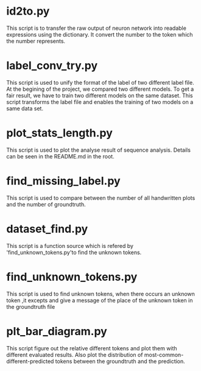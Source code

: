 # id2to.py
This script is to transfer the raw output of neuron network into readable expressions using the dictionary. It convert the number to the token which the number represents.



# label_conv_try.py
This script is used to unify the format of the label of two different label file. 
At the begining of the project, we compared two different models. To get a fair result, we have to train two different models on the same dataset. This script transforms the label file and enables the training of two models on a same data set.



# plot_stats_length.py
This script is used to plot the analyse result of sequence analysis. Details can be seen in the README.md in the root.


# find_missing_label.py
This script is used to compare between the number of all handwritten plots and the number of groundtruth.

# dataset_find.py
This script is a function source which is refered by 'find_unknown_tokens.py'to find the unknown tokens.

# find_unknown_tokens.py
This script is used to find unknown tokens, when there occurs an unknown token ,it excepts and give a message of the place of the unknown token in the groundtruth file

# plt_bar_diagram.py
This script figure out the relative different tokens and plot them with different evaluated results. Also plot the distribution of most-common-different-predicted tokens between the groundtruth and the prediction.


